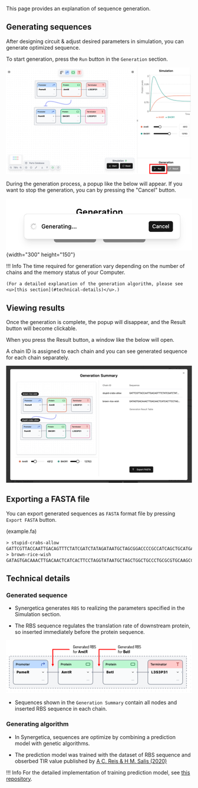 This page provides an explanation of sequence generation.

## Generating sequences

After designing circuit & adjust desired parameters in simulation, you can generate optimized sequence.

To start generation, press the `Run` button in the `Generation` section.

![](../assets/imgs/guides/sequence-generation/whole_screen_for_generation.png)

During the generation process, a popup like the below will appear. If you want to stop the generation, you can by pressing the "Cancel" button.

![](../assets/imgs/guides/sequence-generation/generating.png){width="300" height="150"}

!!! Info
	The time required for generation vary depending on the number of chains and the memory status of your Computer.

	(For a detailed explanation of the generation algorithm, please see <u>[this section](#technical-details)</u>.)

## Viewing results

Once the generation is complete, the popup will disappear, and the Result button will become clickable.

When you press the Result button, a window like the below will open.

A chain ID is assigned to each chain and you can see generated sequence for each chain separately.

![](../assets/imgs/guides/sequence-generation/viewing_result.png)


## Exporting a FASTA file

You can export generated sequences as `FASTA` format file by pressing `Export FASTA` button.

(example.fa)
```FASTA
> stupid-crabs-allow
GATTCGTTACCAATTGACAGTTTCTATCGATCTATAGATAATGCTAGCGGACCCCGCCATCAGCTGCATGAAGTATCAGCCAATTATTGAACACCCTAACGGGTGTTTTTTTTTTTTTGGTCTACC
> brown-rice-wish
GATAGTGACAAACTTGACAACTCATCACTTCCTAGGTATAATGCTAGCTGGCTGCCCTGCGCGTGCAAGCCTCGGGATCCCAATTATTGAACACCCTAACGGGTGTTTTTTTTTTTTTGGTCTACC
```


## Technical details

### Generated sequence

- Synergetica generates `RBS` to realizing the parameters specified in the Simulation section.

- The RBS sequence regulates the translation rate of  downstream protein, so inserted immediately before the protein sequence.

![](../assets/imgs/guides/sequence-generation/generation_sequence_order.png)

- Sequences shown in the `Generation Summary` contain all nodes and inserted RBS sequence in each chain.

### Generating algorithm

- In Synergetica, sequences are optimize by combining a prediction model with genetic algorithms.

- The prediction model was trained with the dataset of RBS sequence and obserbed TIR value published by <u>[A C. Reis & H M. Salis (2020)](https://pubs.acs.org/doi/10.1021/acssynbio.0c00394)</u>

!!! Info
	For the detailed implementation of training prediction model, see <u>[this repository](https://github.com/khokao/synergetica/tree/main/services#43-ml-model-training-and-evaluation)</u>.



